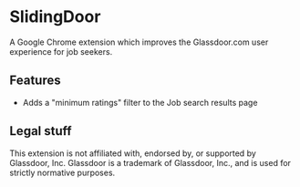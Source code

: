 # SlidingDoor
A Google Chrome extension which improves the Glassdoor.com user experience for
job seekers.

## Features
* Adds a "minimum ratings" filter to the Job search results page

## Legal stuff
This extension is not affiliated with, endorsed by, or supported by Glassdoor,
Inc. Glassdoor is a trademark of Glassdoor, Inc., and is used for strictly
normative purposes.
